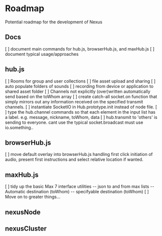 
# Roadmap 
Potential roadmap for the development of Nexus

## Docs

[ ] document main commands for hub.js, browserHub.js, and maxHub.js
[ ] document typical usage/approaches


## hub.js

[ ] Rooms for group and user collections
[ ] file asset upload and sharing
[ ] auto populate folders of sounds
[ ] recording from device or application to shared asset folder
[ ] Channels not explicitly (over)written automatically send based on the toWhom array
[ ] create catch-all socket.on function that simply mirrors out any information received on the specified transmit channels.
[ ] instantiate SocketIO in Hub.prototype.init instead of node file. 
[ ] type the hub.channel commands so that each element in the input list has a label. e.g. message, nickname, toWhom, data
[ ] hub.transmit to 'others' is sending to everyone.  cant use the typical socket.broadcast must use io.something..

## browserHub.js
[ ] move default overlay into browserHub.js handling first click initiation of audio, present first instructions and select relative location if wanted.


## maxHub.js

[ ] tidy up the basic Max 7 interface utilities
-- json to and from max lists
-- Automatic destination (toWhom)
-- specifyable destination (toWhom)
[ ] Move on to greater things...

## nexusNode

## nexusCluster

## 
